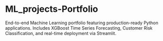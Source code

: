 # ML_projects-Portfolio
End-to-end Machine Learning portfolio featuring production-ready Python applications. Includes XGBoost Time Series Forecasting, Customer Risk Classification, and real-time deployment via Streamlit.
